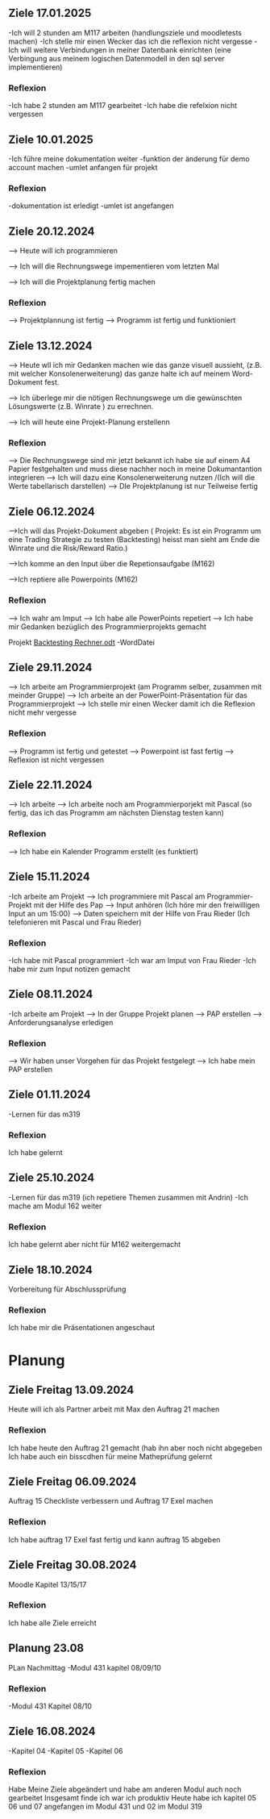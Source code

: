 
## Ziele 17.01.2025
-Ich will 2 stunden am M117 arbeiten (handlungsziele und moodletests machen)
-Ich stelle mir einen Wecker das ich die reflexion nicht vergesse
-Ich will weitere Verbindungen in meiner Datenbank einrichten (eine Verbingung aus meinem logischen Datenmodell in den sql server implementieren)


### Reflexion
-Ich habe 2 stunden am M117 gearbeitet
-Ich habe die refelxion nicht vergessen

## Ziele 10.01.2025
-Ich führe meine dokumentation weiter
-funktion der änderung für demo account machen
-umlet anfangen für projekt


### Reflexion
-dokumentation ist erledigt
-umlet ist angefangen


## Ziele 20.12.2024
--> Heute will ich programmieren 

--> Ich will die Rechnungswege impementieren vom letzten Mal

--> Ich will die Projektplanung fertig machen

### Reflexion

--> Projektplannung ist fertig
--> Programm ist fertig und funktioniert



## Ziele 13.12.2024
--> Heute wll ich mir Gedanken machen wie das ganze visuell aussieht, (z.B. mit welcher Konsolenerweiterung) das ganze halte ich auf meinem Word-Dokument fest.

--> Ich überlege mir die nötigen Rechnungswege um die gewünschten Lösungswerte (z.B. Winrate ) zu errechnen.

--> Ich will heute eine Projekt-Planung erstellenn 
    
### Reflexion

--> Die Rechnungswege sind mir jetzt bekannt ich habe sie auf einem A4 Papier festgehalten und muss diese nachher noch in meine Dokumantantion integrieren
--> Ich will dazu eine Konsolenerweiterung nutzen /(Ich will die Werte tabellarisch darstellen)
--> DIe Projektplanung ist nur Teilweise fertig


## Ziele 06.12.2024
-->Ich will das Projekt-Dokument abgeben 
( Projekt: Es ist ein Programm um eine Trading Strategie zu testen (Backtesting) heisst man sieht am Ende die Winrate und die Risk/Reward Ratio.)

-->Ich komme an den Input über die Repetionsaufgabe (M162)

-->Ich reptiere alle Powerpoints (M162)
    
### Reflexion
--> Ich wahr am Imput 
--> Ich habe alle PowerPoints repetiert
--> Ich habe mir Gedanken bezüglich des Programmierprojekts gemacht 

Projekt
[Backtesting Rechner.odt](https://github.com/user-attachments/files/18066519/Backtesting.Rechner.odt)
-WordDatei




## Ziele 29.11.2024
--> Ich arbeite am Programmierprojekt (am Programm selber, zusammen mit meinder Gruppe)
--> Ich arbeite an der PowerPoint-Präsentation für das Programmierprojekt
--> Ich stelle mir einen Wecker damit ich die Reflexion nicht mehr vergesse
    
### Reflexion
--> Programm ist fertig und getestet
--> Powerpoint ist fast fertig 
--> Reflexion ist nicht vergessen

## Ziele 22.11.2024
--> Ich arbeite 
--> Ich arbeite noch am Programmierporjekt mit Pascal 
    (so fertig, das ich das Programm am nächsten Dienstag testen kann)
    
### Reflexion
--> Ich habe ein Kalender Programm erstellt (es funktiert)
    


## Ziele 15.11.2024

-Ich arbeite am Projekt
--> Ich programmiere mit Pascal am Programmier-Projekt mit der Hilfe des Pap
--> Input anhören (Ich höre mir den freiwilligen Input an um 15:00)
--> Daten speichern mit der Hilfe von Frau Rieder (Ich telefonieren mit Pascal und Frau Rieder)

### Reflexion
-Ich habe mit Pascal programmiert
-Ich war am Imput von Frau Rieder
-Ich habe mir zum Input notizen gemacht




## Ziele 08.11.2024

-Ich arbeite am Projekt
--> In der Gruppe Projekt planen
--> PAP erstellen
--> Anforderungsanalyse erledigen

### Reflexion
--> Wir haben unser Vorgehen für das Projekt festgelegt
--> Ich habe mein PAP erstellen


## Ziele 01.11.2024

-Lernen für das m319

### Reflexion
Ich habe gelernt 

## Ziele 25.10.2024

-Lernen für das m319 
(ich repetiere Themen zusammen mit Andrin)
-Ich mache am Modul 162 weiter

### Reflexion
Ich habe gelernt aber nicht für M162 weitergemacht


## Ziele 18.10.2024
Vorbereitung für Abschlussprüfung

### Reflexion
Ich habe mir die Präsentationen angeschaut 


# Planung
## Ziele Freitag 13.09.2024
Heute will ich als Partner arbeit mit Max den Auftrag 21 machen

### Reflexion
Ich habe heute den Auftrag 21 gemacht (hab ihn aber noch nicht abgegeben
Ich habe auch ein bisscdhen für meine Matheprüfung gelernt

## Ziele Freitag 06.09.2024
Auftrag 15 Checkliste verbessern 
und Auftrag 17 Exel machen
### Reflexion
Ich habe auftrag 17 Exel fast fertig und kann auftrag   15 abgeben



## Ziele Freitag 30.08.2024
Moodle Kapitel 13/15/17
### Reflexion
Ich habe alle Ziele erreicht



## Planung 23.08
PLan Nachmittag
-Modul 431 kapitel 08/09/10
### Reflexion
-Modul 431 Kapitel 08/10


## Ziele 16.08.2024
-Kapitel 04
-Kapitel 05
-Kapitel 06
### Reflexion
Habe Meine Ziele abgeändert und habe am anderen Modul auch noch gearbeitet
Insgesamt finde ich war ich produktiv 
Heute habe ich kapitel 05 06 und 07 angefangen im Modul 431
und 02 im Modul 319













